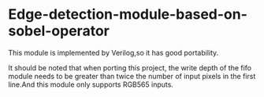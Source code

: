 # Edge-detection-module-based-on-sobel-operator
This module is implemented by Verilog,so it has good portability.

It should be noted that when porting this project, the write depth of the fifo module needs to be greater than twice the number of input pixels in the first line.And this module only supports RGB565 inputs.
